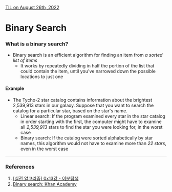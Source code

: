 [TIL on August 26th, 2022](../../TIL/2022/08/08-26-2022.md)
# **Binary Search**

### What is a binary search?
- Binary search is an efficient algorithm for finding an item from *a sorted list of items*
   * It works by repeatedly dividing in half the portion of the list that could contain the item, until you've narrowed down the possible locations to just one

#### Example
- The Tycho-2 star catalog contains information about the brightest 2,539,913 stars in our galaxy. Suppose that you want to search the catalog for a particular star, based on the star's name.
  * Linear search: If the program examined every star in the star catalog in order starting with the first, the computer might have to examine all *2,539,913* stars to find the star you were looking for, in the worst case
  * Binary search: If the catalog were sorted alphabetically by star names, this algorithm would not have to examine more than *22 stars*, even in the worst case

___


### References
1. [[실전 알고리즘] 0x13강 - 이분탐색](https://blog.encrypted.gg/985)
2. [Binary search: Khan Academy](https://www.khanacademy.org/computing/computer-science/algorithms/binary-search/a/binary-search#:~:text=Binary%20search%20is%20an%20efficient,possible%20locations%20to%20just%20one.)
